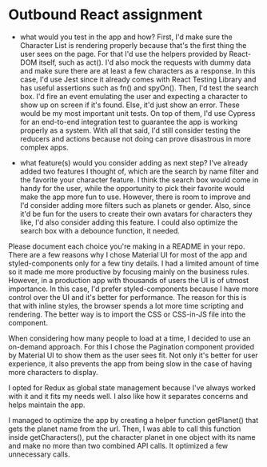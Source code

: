 # Outbound React assignment

- what would you test in the app and how?
  First, I'd make sure the Character List is rendering properly because that's the first thing the user sees on the page. For that I'd use the
  helpers provided by React-DOM itself, such as act().
  I'd also mock the requests with dummy data and make sure there are at least a few characters as a response. In this case, I'd use Jest since it already
  comes with React Testing Library and has useful assertions such as fn() and spyOn().
  Then, I'd test the search box. I'd fire an event emulating the user and expecting a character to show up on screen if it's found. Else, it'd just
  show an error.
  These would be my most important unit tests.
  On top of them, I'd use Cypress for an end-to-end integration test to guarantee the app is working properly as a system.
  With all that said, I'd still consider testing the reducers and actions because not doing can prove disastrous in more complex apps.

- what feature(s) would you consider adding as next step?
  I've already added two features I thought of, which are the search by name filter and the favorite your character feature.
  I think the search box would come in handy for the user, while the opportunity to pick their favorite would make the app more fun to use.
  However, there is room to improve and I'd consider adding more filters such as planets or gender.
  Also, since it'd be fun for the users to create their own avatars for characters they like, I'd also consider adding this feature.
  I could also optimize the search box with a debounce function, it needed.

Please document each choice you're making in a README in your repo.
There are a few reasons why I chose Material UI for most of the app and styled-components only for a few tiny details. I had a limited amount of time so it made me more productive by focusing mainly on the business rules.
However, in a production app with thousands of users the UI is of utmost importance. In this case, I'd prefer styled-components because I have more control over the UI and it's better for performance. The reason for this is that with inline styles, the browser spends a lot more time scripting and rendering.
The better way is to import the CSS or CSS-in-JS file into the component.

When considering how many people to load at a time, I decided to use an on-demand approach. For this I chose the Pagination component provided by Material UI to show them as the user sees fit. Not only it's better for user experience, it also prevents the app from being slow in the case of having more characters to display.

I opted for Redux as global state management because I've always worked with it and it fits my needs well. I also like how it separates concerns and helps maintain the app.

I managed to optimize the app by creating a helper function getPlanet() that gets the planet name from the url. Then, I was able to call this function inside
getCharacters(), put the character planet in one object with its name and make no more than two combined API calls. It optimized a few unnecessary calls.
